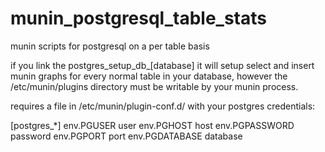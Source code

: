 # munin_postgresql_table_stats
munin scripts for postgresql on a per table basis

if you link the postgres_setup_db_[database] it will setup select and insert munin graphs for every normal table in your database, however the /etc/munin/plugins
  directory must be writable by your munin process. 

requires a file in /etc/munin/plugin-conf.d/<any filename> with your postgres credentials:

[postgres_*]
   env.PGUSER user
   env.PGHOST host
   env.PGPASSWORD password
   env.PGPORT port
   env.PGDATABASE database
